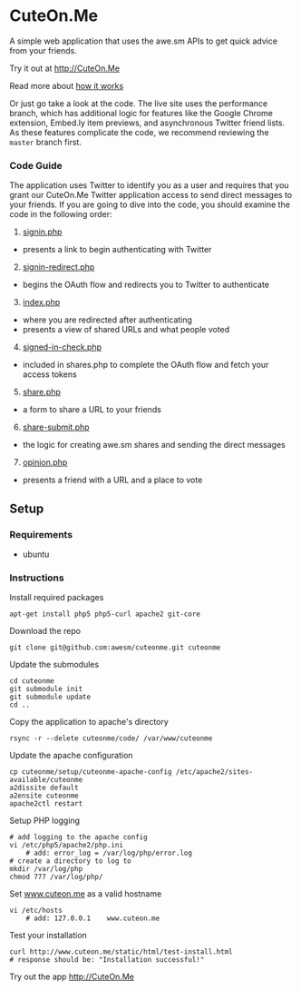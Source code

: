 # CuteOn.Me
A simple web application that uses the awe.sm APIs to get quick advice from your friends.  

Try it out at <http://CuteOn.Me>

Read more about [how it works](/awesm/cuteonme/blob/master/docs/how-it-works.md)

Or just go take a look at the code. The live site uses the performance branch, which has additional logic for features like the Google Chrome extension, Embed.ly item previews, and asynchronous Twitter friend lists. As these features complicate the code, we recommend reviewing the <code>master</code> branch first.

### Code Guide

The application uses Twitter to identify you as a user and requires that you grant our CuteOn.Me Twitter application access to send direct messages to your friends. If you are going to dive into the code, you should examine the code in the following order:

1. [signin.php](/awesm/cuteonme/blob/master/code/signin.php)
 * presents a link to begin authenticating with Twitter
2. [signin-redirect.php](/awesm/cuteonme/blob/master/code/signin-redirect.php)
 * begins the OAuth flow and redirects you to Twitter to authenticate
3. [index.php](/awesm/cuteonme/blob/master/code/index.php)
 * where you are redirected after authenticating
 * presents a view of shared URLs and what people voted
4. [signed-in-check.php](/awesm/cuteonme/blob/master/code/signed-in-check.php)
 * included in shares.php to complete the OAuth flow and fetch your access tokens
5. [share.php](/awesm/cuteonme/blob/master/code/share.php)
 * a form to share a URL to your friends
6. [share-submit.php](/awesm/cuteonme/blob/master/code/share-submit.php)
 * the logic for creating awe.sm shares and sending the direct messages
7. [opinion.php](/awesm/cuteonme/blob/master/code/opinion.php)
 * presents a friend with a URL and a place to vote

## Setup

### Requirements
*  ubuntu

### Instructions

Install required packages

    apt-get install php5 php5-curl apache2 git-core

Download the repo

    git clone git@github.com:awesm/cuteonme.git cuteonme

Update the submodules

    cd cuteonme
    git submodule init
    git submodule update
    cd ..

Copy the application to apache's directory

    rsync -r --delete cuteonme/code/ /var/www/cuteonme

Update the apache configuration

    cp cuteonme/setup/cuteonme-apache-config /etc/apache2/sites-available/cuteonme
    a2dissite default
    a2ensite cuteonme
    apache2ctl restart

Setup PHP logging

    # add logging to the apache config
    vi /etc/php5/apache2/php.ini
        # add: error_log = /var/log/php/error.log 
    # create a directory to log to
    mkdir /var/log/php
    chmod 777 /var/log/php/

Set www.cuteon.me as a valid hostname

    vi /etc/hosts
        # add: 127.0.0.1    www.cuteon.me

Test your installation

    curl http://www.cuteon.me/static/html/test-install.html
    # response should be: "Installation successful!"

Try out the app <http://CuteOn.Me>
